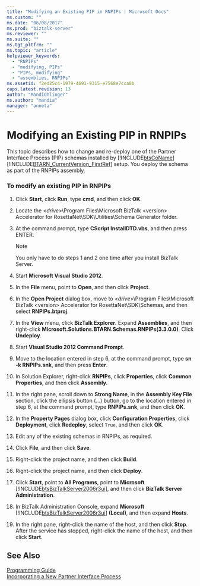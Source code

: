 ```yaml
---
title: "Modifying an Existing PIP in RNPIPs | Microsoft Docs"
ms.custom: ""
ms.date: "06/08/2017"
ms.prod: "biztalk-server"
ms.reviewer: ""
ms.suite: ""
ms.tgt_pltfrm: ""
ms.topic: "article"
helpviewer_keywords: 
  - "RNPIPs"
  - "modifying, PIPs"
  - "PIPs, modifying"
  - "assemblies, RNPIPs"
ms.assetid: f2ed25c4-1979-4691-9315-e7568e7cca8b
caps.latest.revision: 13
author: "MandiOhlinger"
ms.author: "mandia"
manager: "anneta"
---
```

# Modifying an Existing PIP in RNPIPs
This topic describes how to change and re-deploy one of the Partner Interface Process (PIP) schemas installed by [!INCLUDE[btsCoName](../../includes/btsconame-md.md)][!INCLUDE[BTARN_CurrentVersion_FirstRef](../../includes/btarn-currentversion-firstref-md.md)] setup. You deploy the schema as part of the RNPIPs assembly.  
  
### To modify an existing PIP in RNPIPs  
  
1.  Click **Start**, click **Run**, type **cmd**, and then click **OK**.  
  
2.  Locate the \<*drive*\>\Program Files\Microsoft BizTalk \<version\> Accelerator for RosettaNet\SDK\Utilities\Schema Generator folder.  
  
3.  At the command prompt, type **CScript InstallDTD.vbs**, and then press ENTER.  
  
    > [!NOTE]
    >  You only have to do steps 1 and 2 one time after you install BizTalk Server.  
  
4.  Start **Microsoft Visual Studio 2012**.  
  
5.  In the **File** menu, point to **Open**, and then click **Project**.  
  
6.  In the **Open Project** dialog box, move to \<*drive*\>\Program Files\Microsoft BizTalk \<version\> Accelerator for RosettaNet\SDK\Schemas, and then select **RNPIPs.btproj**.  
  
7.  In the **View** menu, click **BizTalk Explorer**. Expand **Assemblies**, and then right-click **Microsoft.Solutions.BTARN.Schemas.RNPIPs(3.3.0.0)**. Click **Undeploy**.  
  
8.  Start **Visual Studio 2012 Command Prompt**.  
  
9. Move to the location entered in step 6, at the command prompt, type **sn -k RNPIPs.snk**, and then press **Enter**.  
  
10. In Solution Explorer, right-click **RNPIPs**, click **Properties**, click **Common Properties**, and then click **Assembly.**  
  
11. In the right pane, scroll down to **Strong Name**, in the **Assembly Key File** section, click the ellipsis button (...) button, go to the location entered in step 6, at the command prompt, type **RNPIPs.snk**, and then click **OK**.  
  
12. In the **Property Pages** dialog box, click **Configuration Properties**, click **Deployment**, click **Redeploy**, select `True`, and then click **OK**.  
  
13. Edit any of the existing schemas in RNPIPs, as required.  
  
14. Click **File**, and then click **Save**.  
  
15. Right-click the project name, and then click **Build**.  
  
16. Right-click the project name, and then click **Deploy**.  
  
17. Click **Start**, point to **All Programs**, point to **Microsoft** [!INCLUDE[btsBizTalkServer2006r3ui](../../includes/btsbiztalkserver2006r3ui-md.md)], and then click **BizTalk Server Administration**.  
  
18. In BizTalk Administration Console, expand **Microsoft** [!INCLUDE[btsBizTalkServer2006r3ui](../../includes/btsbiztalkserver2006r3ui-md.md)] **(Local)**, and then expand **Hosts**.  
  
19. In the right pane, right-click the name of the host, and then click **Stop**. After the service has stopped, right-click the name of the host, and then click **Start**.  
  
## See Also  
 [Programming Guide](../../adapters-and-accelerators/accelerator-rosettanet/programming-guide2.md)   
 [Incorporating a New Partner Interface Process](../../adapters-and-accelerators/accelerator-rosettanet/incorporating-a-new-partner-interface-process.md)